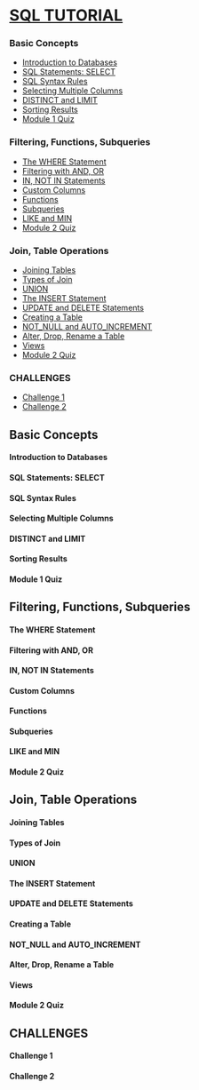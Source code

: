 
[SQL TUTORIAL](https://www.sololearn.com/Play/SQL)
======

### Basic Concepts
  * <a href='#1'>Introduction to Databases</a>
  * <a href='#2'>SQL Statements: SELECT</a>
  * <a href='#3'>SQL Syntax Rules</a>
  * <a href='#4'>Selecting Multiple Columns</a>
  * <a href='#5'>DISTINCT and LIMIT</a>
  * <a href='#6'>Sorting Results</a>
  * <a href='#7'>Module 1 Quiz</a>

### Filtering, Functions, Subqueries
  * <a href='#8'>The WHERE Statement</a>
  * <a href='#9'>Filtering with AND, OR</a>
  * <a href='#10'>IN, NOT IN Statements</a>
  * <a href='#11'>Custom Columns</a>
  * <a href='#12'>Functions</a>
  * <a href='#13'>Subqueries</a>
  * <a href='#14'>LIKE and MIN</a>
  * <a href='#15'>Module 2 Quiz</a>

### Join, Table Operations
  * <a href='#16'>Joining Tables</a>
  * <a href='#17'>Types of Join</a>
  * <a href='#18'>UNION</a>
  * <a href='#19'>The INSERT Statement</a>
  * <a href='#20'>UPDATE and DELETE Statements</a>
  * <a href='#21'>Creating a Table</a>
  * <a href='#22'>NOT_NULL and AUTO_INCREMENT</a>
  * <a href='#23'>Alter, Drop, Rename a Table</a>
  * <a href='#24'>Views</a>
  * <a href='#25'>Module 2 Quiz</a>

### CHALLENGES
  * <a href='#26'>Challenge 1</a>
  * <a href='#27'>Challenge 2</a>
  
Basic Concepts
------

#### <h4 id='1'>Introduction to Databases</h4>

#### <h4 id='2'>SQL Statements: SELECT</h4>

#### <h4 id='3'>SQL Syntax Rules</h4>

#### <h4 id='4'>Selecting Multiple Columns</h4>

#### <h4 id='5'>DISTINCT and LIMIT</h4>

#### <h4 id='6'>Sorting Results</h4>

#### <h4 id='7'>Module 1 Quiz</h4>

Filtering, Functions, Subqueries
------

#### <h4 id='8'>The WHERE Statement</h4>

#### <h4 id='9'>Filtering with AND, OR</h4>

#### <h4 id='10'>IN, NOT IN Statements</h4>

#### <h4 id='11'>Custom Columns</h4>

#### <h4 id='12'>Functions</h4>

#### <h4 id='13'>Subqueries</h4>

#### <h4 id='14'>LIKE and MIN</h4>

#### <h4 id='15'>Module 2 Quiz</h4>

Join, Table Operations
------

#### <h4 id='16'>Joining Tables</h4>

#### <h4 id='17'>Types of Join</h4>

#### <h4 id='18'>UNION</h4>

#### <h4 id='19'>The INSERT Statement</h4>

#### <h4 id='20'>UPDATE and DELETE Statements</h4>

#### <h4 id='21'>Creating a Table</h4>

#### <h4 id='22'>NOT_NULL and AUTO_INCREMENT</h4>

#### <h4 id='23'>Alter, Drop, Rename a Table</h4>

#### <h4 id='24'>Views</h4>

#### <h4 id='25'>Module 2 Quiz</h4>

CHALLENGES
------

#### <h4 id='26'>Challenge 1</h4>

#### <h4 id='27'>Challenge 2</h4>

